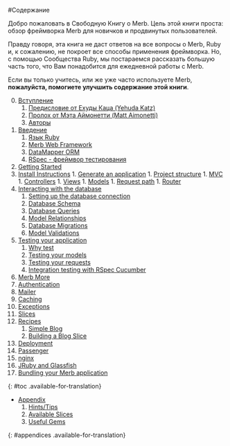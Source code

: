 #Содержание

<div id="intro" class="available-for-translation">
	<p>Добро пожаловать в Свободную Книгу о Merb. Цель этой книги проста: обзор фреймворка Merb для новичков и продвинутых пользователей.</p>
	<p>Правду говоря, эта книга не даст ответов на все вопросы о Merb, Ruby и, к сожалению, не покроет все способы применения фреймворка. Но, с помощью Сообщества Ruby, мы постараемся рассказать большую часть того, что Вам понадобится для ежедневной работы с Merb.</p>
	<p>Если вы только учитесь, или же уже часто используете Merb, <strong>пожалуйста, помогиете улучшить содержание этой книги</strong>.</p>
</div>

0. [Вступление](/front-matter)
	1. [Предисловие от Ехуды Каца (Yehuda Katz)](/front-matter/foreword)
	2. [Пролох от Мэта Аймонетти (Matt Aimonetti)](/front-matter/preface)
	3. [Авторы](/front-matter/contributors)
1. [Введение](/introduction)
	1. [Язык Ruby](/introduction/ruby)
	2. [Merb Web Framework](/introduction/merb)
	3. [DataMapper ORM](/introduction/datamapper)
	4. [RSpec - фреймвор тестирования](/introduction/rspec)
2. [Getting Started](/getting-started)
  1. [Install Instructions](/getting-started/install-instructions)
	1. [Generate an application](/getting-started/generate-an-application)
	1. [Project structure](/getting-started/project-structure)
	1. [MVC](/getting-started/mvc)
	1. [Controllers](/getting-started/controllers)
	1. [Views](/getting-started/views)
	1. [Models](/getting-started/models)
	1. [Request path](/getting-started/request-path)
	1. [Router](/getting-started/router)
3. [Interacting with the database](/interacting-with-the-database)
	1. [Setting up the database connection](/interacting-with-the-database/dm-setting-up)
	1. [Database Schema](/interacting-with-the-database/dm-schema)
	1. [Database Queries](/interacting-with-the-database/dm-queries)
	1. [Model Relationships](/interacting-with-the-database/dm-relationships)
	1. [Database Migrations](/interacting-with-the-database/dm-migrations)
	1. [Model Validations](/interacting-with-the-database/dm-validations)
4. [Testing your application](/testing-your-application)
	1. [Why test](/testing-your-application/why)
	1. [Testing your models](/testing-your-application/models)
	1. [Testing your requests](/testing-your-application/requests)
	1. [Integration testing with RSpec Cucumber](/testing-your-application/cucumber)
5. [Merb More](/merb-more)
  1. [Authentication](/merb-more/authentication)
  1. [Mailer](/merb-more/mailer)
  1. [Caching](/merb-more/caching)
  1. [Exceptions](/merb-more/exceptions)
  1. [Slices](/merb-more/exceptions)
6. [Recipes](/recipes)
	1. [Simple Blog](/recipes/simple-blog)
	1. [Building a Blog Slice](/recipes/blog-slice)
7. [Deployment](/deployment)
  1. [Passenger](/deployment/passenger)
  1. [nginx](/deployment/nginx)
  1. [JRuby and Glassfish](/deployment/jruby)
  1. [Bundling your Merb application](/deployment/bundle)

{: #toc .available-for-translation}

* [Appendix](/appendix)
  1. [Hints/Tips](/appendix/hints-tips)
  1. [Available Slices](/appendix/slices)
  1. [Useful Gems](/appendix/gems)

{: #appendices .available-for-translation}
